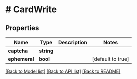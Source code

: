 # # CardWrite

## Properties

Name | Type | Description | Notes
------------ | ------------- | ------------- | -------------
**captcha** | **string** |  |
**ephemeral** | **bool** |  | [default to true]

[[Back to Model list]](../../README.md#models) [[Back to API list]](../../README.md#endpoints) [[Back to README]](../../README.md)
